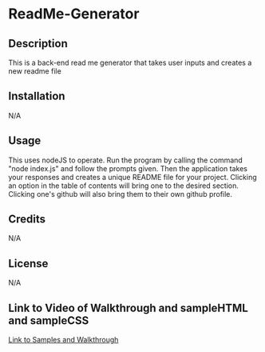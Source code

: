 # ReadMe-Generator

## Description
This is a back-end read me generator that takes user inputs and creates a new readme file

## Installation
N/A

## Usage
This uses nodeJS to operate. Run the program by calling the command "node index.js" and follow the prompts given. Then the application takes your responses and creates a unique README file for your project. Clicking an option in the table of contents will bring one to the desired section. Clicking one's github will also bring them to their own github profile. 

## Credits
N/A

## License
N/A

## Link to Video of Walkthrough and sampleHTML and sampleCSS
[Link to Samples and Walkthrough](https://drive.google.com/drive/folders/15r-UtYEsj97hEjaqfaP85Q7bSYw7h30s?usp=sharing)